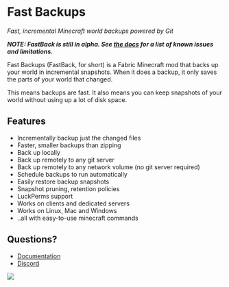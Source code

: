 # Fast Backups

*Fast, incremental Minecraft world backups powered by Git*

***NOTE: FastBack is still in alpha.  See [the docs]( https://pcal43.github.io/fastback/#current-limitations) for a list of known issues and limitations.***


Fast Backups (FastBack, for short) is a Fabric Minecraft mod that backs up your world in incremental snapshots.  When it does a backup, it only saves the parts of your world that changed.  

This means backups are fast.  It also means you can keep snapshots of your world without using up a lot
of disk space.

## Features

* Incrementally backup just the changed files
* Faster, smaller backups than zipping
* Back up locally
* Back up remotely to any git server
* Back up remotely to any network volume (no git server required)
* Schedule backups to run automatically
* Easily restore backup snapshots
* Snapshot pruning, retention policies
* LuckPerms support
* Works on clients and dedicated servers
* Works on Linux, Mac and Windows 
* ..all with easy-to-use minecraft commands

## Questions?
* [Documentation](https://pcal43.github.io/fastback)
* [Discord](https://discord.gg/jUP5nSPrjx)

![](https://pcal43.github.io/fastback/savescreen_animation.gif)
